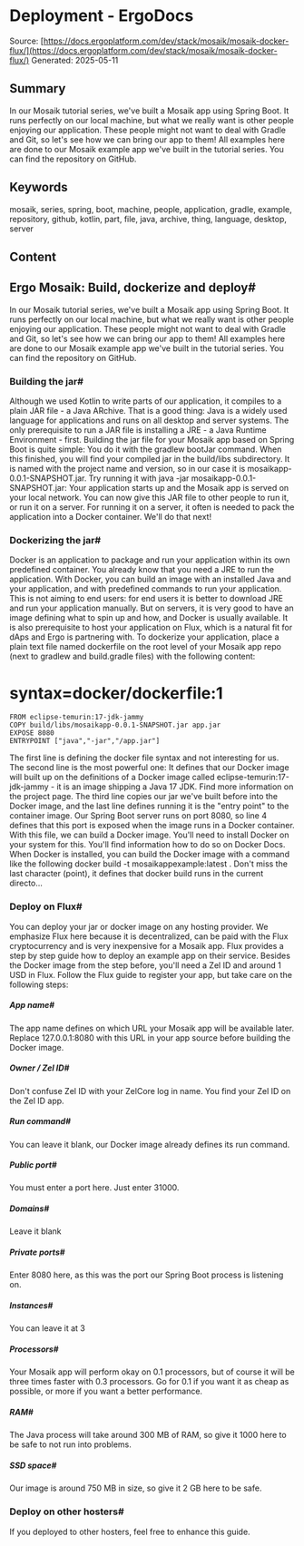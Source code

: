 # Deployment - ErgoDocs
Source: [https://docs.ergoplatform.com/dev/stack/mosaik/mosaik-docker-flux/](https://docs.ergoplatform.com/dev/stack/mosaik/mosaik-docker-flux/)
Generated: 2025-05-11

## Summary
In our Mosaik tutorial series, we've built a Mosaik app using Spring Boot. It runs perfectly on our
local machine, but what we really want is other people enjoying our application. These people might 
not want to deal with Gradle and Git, so let's see how we can bring our app to them! All examples here are done to our Mosaik example app we've built in the tutorial series. You can 
find the repository on GitHub.

## Keywords
mosaik, series, spring, boot, machine, people, application, gradle, example, repository, github, kotlin, part, file, java, archive, thing, language, desktop, server

## Content
## Ergo Mosaik: Build, dockerize and deploy#
In our Mosaik tutorial series, we've built a Mosaik app using Spring Boot. It runs perfectly on our
local machine, but what we really want is other people enjoying our application. These people might 
not want to deal with Gradle and Git, so let's see how we can bring our app to them!
All examples here are done to our Mosaik example app we've built in the tutorial series. You can 
find the repository on GitHub.

### Building the jar#
Although we used Kotlin to write parts of our application, it compiles to a plain JAR file - a 
Java ARchive. That is a good thing: Java is a widely used language for applications and runs on all
desktop and server systems. The only prerequisite to run a JAR file is installing a JRE - a Java 
Runtime Environment - first.
Building the jar file for your Mosaik app based on Spring Boot is quite simple: You do it with the
gradlew bootJar command. When this finished, you will find your compiled jar in the build/libs 
subdirectory. It is named with the project name and version, so in our case it is 
mosaikapp-0.0.1-SNAPSHOT.jar. Try running it with java -jar mosaikapp-0.0.1-SNAPSHOT.jar: Your 
application starts up and the Mosaik app is served on your local network.
You can now give this JAR file to other people to run it, or run it on a server. For running it on 
a server, it often is needed to pack the application into a Docker container. We'll do that next!

### Dockerizing the jar#
Docker is an application to package and run your application within its
own predefined container. You already know that you need a JRE to run the application. With Docker, 
you can build an image with an installed Java and your application, and with predefined commands to 
run your application. This is not aiming to end users: for end users it is better to download JRE
and run your application manually. But on servers, it is very good to have an image defining what to
spin up and how, and Docker is usually available. It is also prerequisite to host your application 
on Flux, which is a natural fit for dAps and Ergo is partnering with.
To dockerize your application, place a plain text file named dockerfile on the root level of your 
Mosaik app repo (next to gradlew and build.gradle files) with the following content:
# syntax=docker/dockerfile:1
    FROM eclipse-temurin:17-jdk-jammy
    COPY build/libs/mosaikapp-0.0.1-SNAPSHOT.jar app.jar
    EXPOSE 8080
    ENTRYPOINT ["java","-jar","/app.jar"]
The first line is defining the docker file syntax and not interesting for us. The second line is
the most powerful one: It defines that our Docker image will built up on the definitions of a 
Docker image called eclipse-temurin:17-jdk-jammy - it is an image shipping a Java 17 JDK. 
Find more information on the project page.
The third line copies our jar we've built before into the Docker image, and the last line defines
running it is the "entry point" to the container image.
Our Spring Boot server runs on port 8080, so line 4 defines that this port is exposed when the image
runs in a Docker container.
With this file, we can build a Docker image. You'll need to install Docker on your system for this.
You'll find information how to do so on Docker Docs. When Docker is 
installed, you can build the Docker image with a command like the following
docker build -t mosaikappexample:latest .
Don't miss the last character (point), it defines that docker build runs in the current directo...

### Deploy on Flux#
You can deploy your jar or docker image on any hosting provider. We emphasize Flux here because it
is decentralized, can be paid with the Flux cryptocurrency and is very inexpensive for a Mosaik app.
Flux provides a step by step guide how to deploy an example 
app on their service. Besides the Docker image from the step before, you'll need a Zel ID and 
around 1 USD in Flux.
Follow the Flux guide to register your app, but take care on the following steps:

##### App name#
The app name defines on which URL your Mosaik app will be available later. Replace 127.0.0.1:8080
with this URL in your app source before building the Docker image.

##### Owner / Zel ID#
Don't confuse Zel ID with your ZelCore log in name. You find your Zel ID on the Zel ID app.

##### Run command#
You can leave it blank, our Docker image already defines its run command.

##### Public port#
You must enter a port here. Just enter 31000.

##### Domains#
Leave it blank

##### Private ports#
Enter 8080 here, as this was the port our Spring Boot process is listening on.

##### Instances#
You can leave it at 3

##### Processors#
Your Mosaik app will perform okay on 0.1 processors, but of course it will be three times faster 
with 0.3 processors. Go for 0.1 if you want it as cheap as possible, or more if you want a better
performance.

##### RAM#
The Java process will take around 300 MB of RAM, so give it 1000 here to be safe to not run into 
problems.

##### SSD space#
Our image is around 750 MB in size, so give it 2 GB here to be safe.

### Deploy on other hosters#
If you deployed to other hosters, feel free to enhance this guide.
